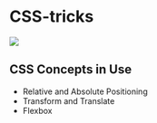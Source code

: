 # CSS-tricks
![](imageReveal.gif)

## CSS Concepts in Use


* Relative and Absolute Positioning
* Transform and Translate
* Flexbox



